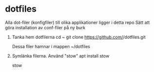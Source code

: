 # dotfiles
Alla dot-filer (konfigfiler) till olika applikationer ligger i detta repo
Sätt att göra installation av conf-filer på ny burk

  1. Tanka hem dotfilerna
       cd ~
       git clone https://github.com/<konto>/dotfiles.git
       
       Dessa filer hamnar i mappen ~/dotfiles
  
  2. Symlänka filerna. Använd "stow"
       apt install stow
       
       stow <applikation>

